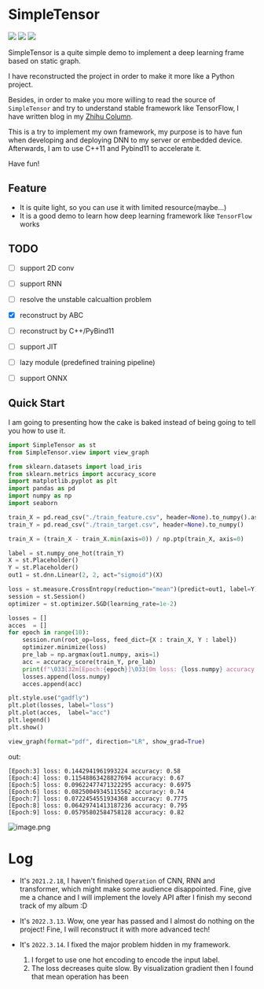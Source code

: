 # SimpleTensor

[![](https://img.shields.io/badge/SimpleTensor-Demo-brightgreen)](https://github.com/LSTM-Kirigaya/SimpleTensor) [![](https://img.shields.io/badge/Python-v3.7-blue)](https://github.com/LSTM-Kirigaya/SimpleTensor) [![](https://img.shields.io/badge/AI-framework-yellow)](https://github.com/LSTM-Kirigaya/SimpleTensor)

SimpleTensor is a quite simple demo to implement a deep learning frame based on static graph.


I have reconstructed the project in order to make it more like a Python project. 

Besides, in order to make you more willing to read the source of `SimpleTensor` and try to understand stable framework like TensorFlow, I have written blog in my [Zhihu Column](https://www.zhihu.com/column/c_1486851133511995393).

This is a try to implement my own framework, my purpose is to have fun when developing and deploying DNN to my server or embedded device. Afterwards, I am to use C++11 and Pybind11 to accelerate it.

Have fun!




## Feature

- It is quite light, so you can use it with limited resource(maybe...)
- It is a good demo to learn how deep learning framework like `TensorFlow` works



## TODO

- [ ] support 2D conv
- [ ] support RNN
- [ ] resolve the unstable calcualtion problem
- [x] reconstruct by ABC
- [ ] reconstruct by C++/PyBind11
- [ ] support JIT
- [ ] lazy module (predefined training pipeline)
- [ ] support ONNX




## Quick Start

I am going to presenting how the cake is baked instead of being going to tell you how to use it.

```python
import SimpleTensor as st
from SimpleTensor.view import view_graph

from sklearn.datasets import load_iris
from sklearn.metrics import accuracy_score
import matplotlib.pyplot as plt
import pandas as pd
import numpy as np
import seaborn

train_X = pd.read_csv("./train_feature.csv", header=None).to_numpy().astype("float32")
train_Y = pd.read_csv("./train_target.csv", header=None).to_numpy()

train_X = (train_X - train_X.min(axis=0)) / np.ptp(train_X, axis=0) 

label = st.numpy_one_hot(train_Y)
X = st.Placeholder()
Y = st.Placeholder()
out1 = st.dnn.Linear(2, 2, act="sigmoid")(X)

loss = st.measure.CrossEntropy(reduction="mean")(predict=out1, label=Y)
session = st.Session()
optimizer = st.optimizer.SGD(learning_rate=1e-2)

losses = []
acces  = []
for epoch in range(10):
    session.run(root_op=loss, feed_dict={X : train_X, Y : label})
    optimizer.minimize(loss)
    pre_lab = np.argmax(out1.numpy, axis=1)
    acc = accuracy_score(train_Y, pre_lab)
    print(f"\033[32m[Epoch:{epoch}]\033[0m loss: {loss.numpy} accuracy: {acc}")
    losses.append(loss.numpy)
    acces.append(acc)

plt.style.use("gadfly")
plt.plot(losses, label="loss")
plt.plot(acces,  label="acc")
plt.legend()
plt.show()

view_graph(format="pdf", direction="LR", show_grad=True)
```

out:
```
[Epoch:3] loss: 0.1442941961993224 accuracy: 0.58
[Epoch:4] loss: 0.11548863428827694 accuracy: 0.67
[Epoch:5] loss: 0.09622477471322295 accuracy: 0.6975
[Epoch:6] loss: 0.08250049345115562 accuracy: 0.74
[Epoch:7] loss: 0.0722454551934368 accuracy: 0.7775
[Epoch:8] loss: 0.06429741413187236 accuracy: 0.795
[Epoch:9] loss: 0.05795802584758128 accuracy: 0.82
```
![image.png](https://s2.loli.net/2022/03/14/HNZhVcCPx7qM2il.png)





# Log
- It's `2021.2.18`, I haven't finished `Operation` of CNN, RNN and transformer, which might make some audience disappointed. Fine, give me a chance and I will implement the lovely API after I finish my second track of my album :D

- It's `2022.3.13`. Wow, one year has passed and I almost do nothing on the project! Fine, I will reconstruct it with more advanced tech!

- It's `2022.3.14`. I fixed the major problem hidden in my framework. 
    1. I forget to use one hot encoding to encode the input label.
    2. The loss decreases quite slow. By visualization gradient then I found that mean operation has been  